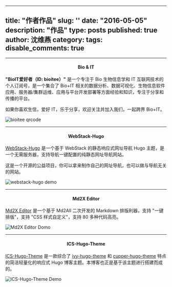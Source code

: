 

---
title: "作者作品"
slug: ''
date: "2016-05-05"
description: "作品"
type: posts
published: true
author: 沈维燕
category:
tags:
disable_comments: true
---

-----------

<h4 style="text-align:center;">Bio & IT</h4>

**"BioIT爱好者（ID: bioitee）"** 是一个专注于 Bio 生物信息学和 IT 互联网技术的个人订阅号，是一个集合了 Bio+IT 相关的数据分析、数据可视化、生物信息软件应用、服务器/集群运维、应用与平台开发部署等方面经验和知识，专注于分享和传播的平台。

如果你喜欢生信，爱好 IT，乐于分享，欢迎关注并加入我们，一起跨界 Bio+IT。

![bioitee qrcode](https://cos.shenlab.cn/website/portfolio/bioitee.png)

-----------

<h4 style="text-align:center;">WebStack-Hugo</h4>

[WebStack-Hugo](https://github.com/shenweiyan/WebStack-Hugo) 是一个基于 WebStack 的静态响应式网址导航 Hugo 主题，是一个无需服务器，支持导航一键配置的纯静态网址导航网站。

这是一个开源的公益项目，你可以拿来制作自己的网址导航，也可以做与导航无关的网站。

![webstack-hugo demo](https://cos.shenlab.cn/website/portfolio/webstack-hugo.jpg)

-----------

<h4 style="text-align:center;">Md2X Editor</h4>

[Md2X Editor](https://mdx.bioitee.com/) 是一个基于 Md2All 二次开发的 Markdown 排版利器，支持 "一键排版"，支持 "CSS 样式自定义"，支持 80 多种代码高亮。

![Md2X Editor Domo](https://cos.shenlab.cn/website/portfolio/md2xeditor.jpg)

-----------

<h4 style="text-align:center;">ICS-Hugo-Theme</h4>

[ICS-Hugo-Theme](https://github.com/shenweiyan/ICS-Hugo-Theme) 是一款综合了 [ivy-hugo-theme](https://github.com/yihui/hugo-ivy) 和 [cupper-hugo-theme](https://github.com/zwbetz-gh/cupper-hugo-theme) 特点的简洁轻量化的响应式 Hugo 博客主题。本博客也正是基于该主题进行搭建而成的。

![ICS-Hugo-Theme Demo](https://cos.shenlab.cn/website/portfolio/ICS-Hugo-Theme.jpg)
